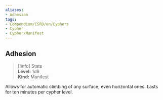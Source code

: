 ```yaml
---
aliases:
- Adhesion
tags:
- Compendium/CSRD/en/Cyphers
- Cypher
- Cypher/Manifest
---
```


  
## Adhesion  
>[!info] Stats  
> **Level:** 1d6  
> **Kind:** Manifest
  
Allows for automatic climbing of any surface, even horizontal ones. Lasts for ten minutes per cypher level.